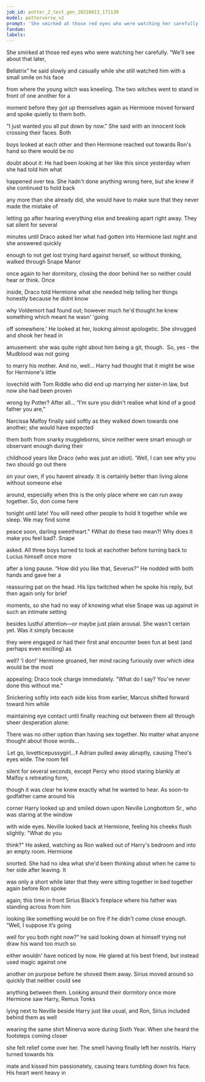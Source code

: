 ```yaml
---
job_id: potter_2_test_gen_20210813_171130
model: potterverse_v2
prompt: 'She smirked at those red eyes who were watching her carefully. “We’ll see about that later, Bellatrix” he said'
fandom:
labels:
---
```


She smirked at those red eyes who were watching her carefully. “We’ll see about that later,

Bellatrix” he said slowly and casually while she still watched him with a small smile on his face

from where the young witch was kneeling. The two witches went to stand in front of one another for a

moment before they got up themselves again as Hermione moved forward and spoke quietly to them both.

"I just wanted you all put down by now." She said with an innocent look crossing their faces. Both

boys looked at each other and then Hermione reached out towards Ron's hand so there would be no

doubt about it: He had been looking at her like this since yesterday when she had told him what

happened over tea. She hadn't done anything wrong here, but she knew if she continued to hold back

any more than she already did, she would have to make sure that they never made the mistake of

letting go after hearing everything else and breaking apart right away. They sat silent for several

minutes until Draco asked her what had gotten into Hermione last night and she answered quickly

enough to not get lost trying hard against herself, so without thinking, walked through Snape Manor

once again to her dormitory, closing the door behind her so neither could hear or think. Once

inside, Draco told Hermione what she needed help telling her things honestly because he didnt know

why Voldemort had found out; however much he'd thought he knew something which meant he wasn' 'going

off somewhere.' He looked at her, looking almost apologetic. She shrugged and shook her head in

amusement: she was quite right about him being a git, though.  So, yes - the Mudblood was not going

to marry his mother. And no, well... Harry had thought that it might be wise for Hermione's little

lovechild with Tom Riddle who did end up marrying her sister-in law, but now she had been proven

wrong by Potter? After all... “I’m sure you didn't realise what kind of a good father you are,”

Narcissa Malfoy finally said softly as they walked down towards one another; she would have expected

them both from snarky muggleborns, since neither were smart enough or observant enough during their

childhood years like Draco (who was just an idiot). ‘Well, I can see why you two should go out there

on your own, if you havent already. It is certainly better than living alone without someone else

around, especially when this is the only place where we can run away together. So, don come here

tonight until late! You will need other people to hold it together while we sleep. We may find some

peace soon, darling sweetheart." ‡What do these two mean?! Why does it make you feel bad?․ Snape

asked. All three boys turned to look at eachother before turning back to Lucius himself once more

after a long pause. “How did you like that, Severus?” He nodded with both hands and gave her a

reassuring pat on the head. His lips twitched when he spoke his reply, but then again only for brief

moments, so she had no way of knowing what else Snape was up against in such an intimate setting

besides lustful attention—or maybe just plain arousal. She wasn't certain yet. Was it simply because

they were engaged or had their first anal encounter been fun at best (and perhaps even exciting) as

well? ‘I don!’ Hermione groaned, her mind racing furiously over which idea would be the most

appealing; Draco took charge immediately. "What do I say? You've never done this without me."

Snickering softly into each side kiss from earlier, Marcus shifted forward toward him while

maintaining eye contact until finally reaching out between them all through sheer desperation alone:

There was no other option than having sex together. No matter what anyone thought about those words…

 Let go, lovetticepussygirl...‡ Adrian pulled away abruptly, causing Theo's eyes wide. The room fell

silent for several seconds, except Percy who stood staring blankly at Malfoy s retreating form,

though it was clear he knew exactly what he wanted to hear. As soon-to godfather came around his

corner  Harry looked up and smiled down upon Neville Longbottom Sr., who was staring at the window

with wide eyes. Neville looked back at Hermione, feeling his cheeks flush slightly. "What do you

think?" He asked, watching as Ron walked out of Harry's bedroom and into an empty room. Hermione

snorted. She had no idea what she'd been thinking about when he came to her side after leaving. It

was only a short while later that they were sitting together in bed together again before Ron spoke

again; this time in front Sirius Black’s fireplace where his father was standing across from him

looking like something would be on fire if he didn't come close enough. “Well, I suppose it‘s going

well for you both right now?” he said looking down at himself trying not draw his wand too much so

either wouldn' have noticed by now. He glared at his best friend, but instead used magic against one

another on purpose before he shoved them away. Sirius moved around so quickly that neither could see

anything between them. Looking around their dormitory once more Hermione saw Harry, Remus Tonks

lying next to Neville beside Harry just like usual, and Ron, Sirius included behind them as well

wearing the same shirt Minerva wore during Sixth Year. When she heard the footsteps coming closer

she felt relief come over her. The smell having finally left her nostrils. Harry turned towards his

mate and kissed him passionately, causing tears tumbling down his face. His heart went heavy in